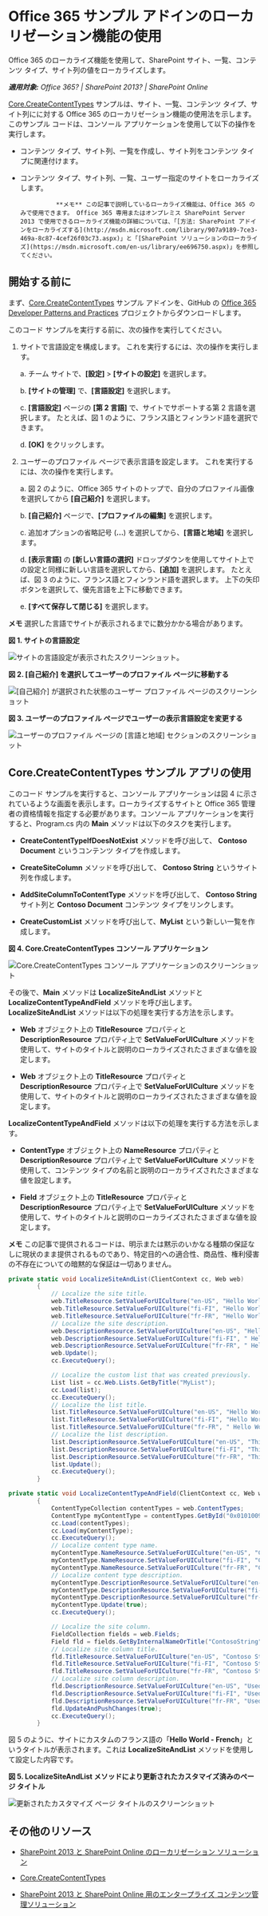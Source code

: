 # Office 365 サンプル アドインのローカリゼーション機能の使用

Office 365 のローカライズ機能を使用して、SharePoint サイト、一覧、コンテンツ タイプ、サイト列の値をローカライズします。 
    
_**適用対象:** Office 365? | SharePoint 2013? | SharePoint Online_
    
[Core.CreateContentTypes](https://github.com/OfficeDev/PnP/tree/master/Samples/Core.CreateContentTypes) サンプルは、サイト、一覧、コンテンツ タイプ、サイト列にに対する Office 365 のローカリゼーション機能の使用法を示します。このサンプル コードは、コンソール アプリケーションを使用して以下の操作を実行します。

- コンテンツ タイプ、サイト列、一覧を作成し、サイト列をコンテンツ タイプに関連付けます。
    
- コンテンツ タイプ、サイト列、一覧、ユーザー指定のサイトをローカライズします。


                **メモ** この記事で説明しているローカライズ機能は、Office 365 のみで使用できます。 Office 365 専用またはオンプレミス SharePoint Server 2013 で使用できるローカライズ機能の詳細については、「[方法: SharePoint アドインをローカライズする](http://msdn.microsoft.com/library/907a9189-7ce3-469a-8c87-4cef26f03c73.aspx)」と「[SharePoint ソリューションのローカライズ](https://msdn.microsoft.com/en-us/library/ee696750.aspx)」を参照してください。

## 開始する前に
<a name="sectionSection0"> </a>

まず、[Core.CreateContentTypes](https://github.com/OfficeDev/PnP/tree/master/Samples/Core.CreateContentTypes) サンプル アドインを、GitHub の [Office 365 Developer Patterns and Practices](https://github.com/OfficeDev/PnP/tree/dev) プロジェクトからダウンロードします。

このコード サンプルを実行する前に、次の操作を実行してください。

1. サイトで言語設定を構成します。 これを実行するには、次の操作を実行します。
    
      a.  チーム サイトで、**[設定]** > **[サイトの設定]** を選択します。
    
      b.  **[サイトの管理]** で、**[言語設定]** を選択します。
    
      c.  **[言語設定]** ページの **[第 2 言語]** で、サイトでサポートする第 2 言語を選択します。 たとえば、図 1 のように、フランス語とフィンランド語を選択できます。
    
      d.  **[OK]** をクリックします。
     
2. ユーザーのプロファイル ページで表示言語を設定します。 これを実行するには、次の操作を実行します。
    
      a.  図 2 のように、Office 365 サイトのトップで、自分のプロファイル画像を選択してから **[自己紹介]** を選択します。
    
      b.  **[自己紹介]** ページで、**[プロファイルの編集]** を選択します。
    
      c.  追加オプションの省略記号 (**...**) を選択してから、**[言語と地域]** を選択します。
    
      d.  **[表示言語]** の **[新しい言語の選択]** ドロップダウンを使用してサイト上での設定と同様に新しい言語を選択してから、**[追加]** を選択します。 たとえば、図 3 のように、フランス語とフィンランド語を選択します。 上下の矢印ボタンを選択して、優先言語を上下に移動できます。
    
      e.  **[すべて保存して閉じる]** を選択します。

**メモ**  選択した言語でサイトが表示されるまでに数分かかる場合があります。 

**図 1.  サイトの言語設定**

![サイトの言語設定が表示されたスクリーンショット。](media/ffe149ae-17ab-4c55-a611-d47f4eb88c4e.png)

**図 2. [自己紹介] を選択してユーザーのプロファイル ページに移動する**

![[自己紹介] が選択された状態のユーザー プロファイル ページのスクリーンショット](media/764b2ac2-155b-4ce9-b8eb-3ae04ad26593.png)

**図 3. ユーザーのプロファイル ページでユーザーの表示言語設定を変更する**

![ユーザーのプロファイル ページの [言語と地域] セクションのスクリーンショット](media/ae5f565d-c932-43dd-9dc3-87630cee3692.png)

## Core.CreateContentTypes サンプル アプリの使用
<a name="sectionSection1"> </a>

このコード サンプルを実行すると、コンソール アプリケーションは図 4 に示されているような画面を表示します。ローカライズするサイトと Office 365 管理者の資格情報を指定する必要があります。コンソール アプリケーションを実行すると、Program.cs 内の  **Main** メソッドは以下のタスクを実行します。

- **CreateContentTypeIfDoesNotExist** メソッドを呼び出して、 **Contoso Document** というコンテンツ タイプを作成します。
    
- **CreateSiteColumn** メソッドを呼び出して、 **Contoso String** というサイト列を作成します。
    
- **AddSiteColumnToContentType** メソッドを呼び出して、 **Contoso String** サイト列と **Contoso Document** コンテンツ タイプをリンクします。
    
- **CreateCustomList** メソッドを呼び出して、**MyList** という新しい一覧を作成します。

**図 4. Core.CreateContentTypes コンソール アプリケーション**

![Core.CreateContentTypes コンソール アプリケーションのスクリーンショット](media/ee806481-0089-4c65-8f8b-027bfff6ddb9.png)

その後で、**Main** メソッドは **LocalizeSiteAndList** メソッドと **LocalizeContentTypeAndField** メソッドを呼び出します。 **LocalizeSiteAndList** メソッドは以下の処理を実行する方法を示します。

- **Web** オブジェクト上の **TitleResource** プロパティと **DescriptionResource** プロパティ上で **SetValueForUICulture** メソッドを使用して、サイトのタイトルと説明のローカライズされたさまざまな値を設定します。
    
- **Web** オブジェクト上の **TitleResource** プロパティと **DescriptionResource** プロパティ上で **SetValueForUICulture** メソッドを使用して、サイトのタイトルと説明のローカライズされたさまざまな値を設定します。
    
**LocalizeContentTypeAndField** メソッドは以下の処理を実行する方法を示します。

- **ContentType** オブジェクト上の **NameResource** プロパティと **DescriptionResource** プロパティ上で **SetValueForUICulture** メソッドを使用して、コンテンツ タイプの名前と説明のローカライズされたさまざまな値を設定します。
    
- **Field** オブジェクト上の **TitleResource** プロパティと **DescriptionResource** プロパティ上で **SetValueForUICulture** メソッドを使用して、サイトのタイトルと説明のローカライズされたさまざまな値を設定します。
    
**メモ**  この記事で提供されるコードは、明示または黙示のいかなる種類の保証なしに現状のまま提供されるものであり、特定目的への適合性、商品性、権利侵害の不存在についての暗黙的な保証は一切ありません。

```C#
private static void LocalizeSiteAndList(ClientContext cc, Web web)
        {
            // Localize the site title.
            web.TitleResource.SetValueForUICulture("en-US", "Hello World");
            web.TitleResource.SetValueForUICulture("fi-FI", "Hello World - Finnish");
            web.TitleResource.SetValueForUICulture("fr-FR", "Hello World - French");
            // Localize the site description.
            web.DescriptionResource.SetValueForUICulture("en-US", "Hello World site sample");
            web.DescriptionResource.SetValueForUICulture("fi-FI", " Hello World site sample - Finnish");
            web.DescriptionResource.SetValueForUICulture("fr-FR", " Hello World site sample - French");
            web.Update();
            cc.ExecuteQuery();

            // Localize the custom list that was created previously.
            List list = cc.Web.Lists.GetByTitle("MyList");
            cc.Load(list);
            cc.ExecuteQuery();
            // Localize the list title.
            list.TitleResource.SetValueForUICulture("en-US", "Hello World");
            list.TitleResource.SetValueForUICulture("fi-FI", "Hello World - Finnish");
            list.TitleResource.SetValueForUICulture("fr-FR", " Hello World - French");
            // Localize the list description.
            list.DescriptionResource.SetValueForUICulture("en-US", "This example localizes a list using CSOM.");
            list.DescriptionResource.SetValueForUICulture("fi-FI", "This example localizes a list using CSOM - Finnish.");
            list.DescriptionResource.SetValueForUICulture("fr-FR", "This example localizes a list using CSOM - French.");
            list.Update();
            cc.ExecuteQuery();
        }

private static void LocalizeContentTypeAndField(ClientContext cc, Web web)
        {
            ContentTypeCollection contentTypes = web.ContentTypes;
            ContentType myContentType = contentTypes.GetById("0x0101009189AB5D3D2647B580F011DA2F356FB2");
            cc.Load(contentTypes);
            cc.Load(myContentType);
            cc.ExecuteQuery();
            // Localize content type name.
            myContentType.NameResource.SetValueForUICulture("en-US", "Contoso Document");
            myContentType.NameResource.SetValueForUICulture("fi-FI", "Contoso Document - Finnish");
            myContentType.NameResource.SetValueForUICulture("fr-FR", "Contoso Document - French");
            // Localize content type description.
            myContentType.DescriptionResource.SetValueForUICulture("en-US", "This is the Contoso Document.");
            myContentType.DescriptionResource.SetValueForUICulture("fi-FI", " This is the Contoso Document - Finnish.");
            myContentType.DescriptionResource.SetValueForUICulture("fr-FR", " This is the Contoso Document - French.");
            myContentType.Update(true);
            cc.ExecuteQuery();

            // Localize the site column.
            FieldCollection fields = web.Fields;
            Field fld = fields.GetByInternalNameOrTitle("ContosoString");
            // Localize site column title.
            fld.TitleResource.SetValueForUICulture("en-US", "Contoso String");
            fld.TitleResource.SetValueForUICulture("fi-FI", "Contoso String - Finnish");
            fld.TitleResource.SetValueForUICulture("fr-FR", "Contoso String - French");
            // Localize site column description.
            fld.DescriptionResource.SetValueForUICulture("en-US", "Used to store Contoso specific metadata.");
            fld.DescriptionResource.SetValueForUICulture("fi-FI", "Used to store Contoso specific metadata - Finnish.");
            fld.DescriptionResource.SetValueForUICulture("fr-FR", "Used to store Contoso specific metadata - French.");
            fld.UpdateAndPushChanges(true);
            cc.ExecuteQuery();
        }
```

図 5 のように、サイトにカスタムのフランス語の「**Hello World - French**」というタイトルが表示されます。これは **LocalizeSiteAndList** メソッドを使用して設定した内容です。

**図 5. LocalizeSiteAndList メソッドにより更新されたカスタマイズ済みのページ タイトル**

![更新されたカスタマイズ ページ タイトルのスクリーンショット](media/14471283-f7b6-49ca-a507-a3e28e43ee22.png)

## その他のリソース
<a name="bk_addresources"> </a>

-  [SharePoint 2013 と SharePoint Online のローカリゼーション ソリューション](localization-solutions-for-sharepoint-2013-and-sharepoint-online.md)
    
-  [Core.CreateContentTypes](https://github.com/OfficeDev/PnP/tree/master/Samples/Core.CreateContentTypes)
    
-  [SharePoint 2013 と SharePoint Online 用のエンタープライズ コンテンツ管理ソリューション](Enterprise-Content-Management-solutions-for-SharePoint-2013-and-SharePoint-Online.md)
